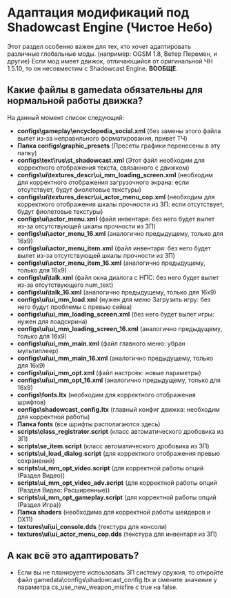 # Адаптация модификаций под Shadowcast Engine (Чистое Небо)

Этот раздел особенно важен для тех, кто хочет адаптировать различные глобальные моды. (например: OGSM 1.8, Ветер Перемен, и другие) Если мод имеет движок, отличающийся от оригинальной ЧН 1.5.10, то он несовместим с Shadowcast Engine. **ВООБЩЕ**.

## Какие файлы в gamedata обязательны для нормальной работы движка?

На данный момент список следующий:

* **configs\gameplay\encyclopedia_social.xml** (без замены этого файла вылет из-за неправильного форматирования, привет ТЧ)  
* **Папка configs\graphic_presets** (Пресеты графики перенесены в эту папку)  
* **configs\text\rus\st_shadowcast.xml** (Этот файл необходим для корректного отображения текста, связанного с движком)  
* **configs\ui\textures_descr\ui_mm_loading_screen.xml** (необходим для корректного отображения загрузочного экрана: если отсутствует, будут фиолетовые текстуры)  
* **configs\ui\textures_descr\ui_actor_menu_cop.xml** (необходим для корректного отображения шкалы прочности из ЗП: если отсутствует, будут фиолетовые текстуры)  
* **configs\ui\actor_menu.xml** (файл инвентаря: без него будет вылет из-за отсутствующей шкалы прочности из ЗП)  
* **configs\ui\actor_menu_16.xml** (аналогично предыдущему, только для 16x9)  
* **configs\ui\actor_menu_item.xml** (файл инвентаря: без него будет вылет из-за отсутствующей шкалы прочности из ЗП)  
* **configs\ui\actor_menu_item_16.xml** (аналогично предыдущему, только для 16x9)  
* **configs\ui\talk.xml** (файл окна диалога с НПС: без него будет вылет из-за отсутствующего num_text)  
* **configs\ui\talk_16.xml** (аналогично предыдущему, только для 16x9)  
* **configs\ui\ui_mm_load.xml** (нужен для меню Загрузить игру: без него будут проблемы с превью сейва)  
* **configs\ui\ui_mm_loading_screen.xml** (без него будет вылет игры: нужен для лоадскрина)  
* **configs\ui\ui_mm_loading_screen_16.xml** (аналогично предыдущему, только для 16x9)  
* **configs\ui\ui_mm_main.xml** (файл главного меню: убран мультиплеер)  
* **configs\ui\ui_mm_main_16.xml** (аналогично предыдущему, только для 16x9)  
* **configs\ui\ui_mm_opt.xml** (файл настроек: новые параметры)  
* **configs\ui\ui_mm_opt_16.xml** (аналогично предыдущему, только для 16x9)  
* **configs\fonts.ltx** (необходим для корректного отображения шрифтов)  
* **configs\shadowcast_config.ltx** (главный конфиг движка: необходим для корректной работы)  
* **Папка fonts** (все шрифты располагаются здесь)
* **scripts\class_registrator.script** (класс автоматического дробовика из ЗП)
* **scripts\se_item.script** (класс автоматического дробовика из ЗП)
* **scripts\ui_load_dialog.script** (для корректного отображения превью сохранений)
* **scripts\ui_mm_opt_video.script** (для корректной работы опций (Раздел Видео))
* **scripts\ui_mm_opt_video_adv.script** (для корректной работы опций (Раздел Видео: Расширенные))
* **scripts\ui_mm_opt_gameplay.script** (для корректной работы опций (Раздел Игра))
* **Папка shaders** (необходима для корректной работы шейдеров и DX11)
* **textures\ui\ui_console.dds** (текстура для консоли)
* **textures\ui\ui_actor_menu_cop.dds** (текстура для инвентаря из ЗП)

## А как всё это адаптировать?
* Если вы не планируете испоьзовать ЗП систему оружия, то откройте файл gamedata\configs\shadowcast_config.ltx и смените значение у параметра cs_use_new_weapon_misfire с true на false.
